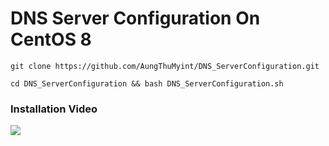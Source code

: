 # DNS Server Configuration On CentOS 8

```shell
git clone https://github.com/AungThuMyint/DNS_ServerConfiguration.git
```
```shell
cd DNS_ServerConfiguration && bash DNS_ServerConfiguration.sh
```

### Installation Video
[![](https://i.ytimg.com/vi/41DtA7HDw10/maxresdefault.jpg)](https://youtu.be/41DtA7HDw10)
